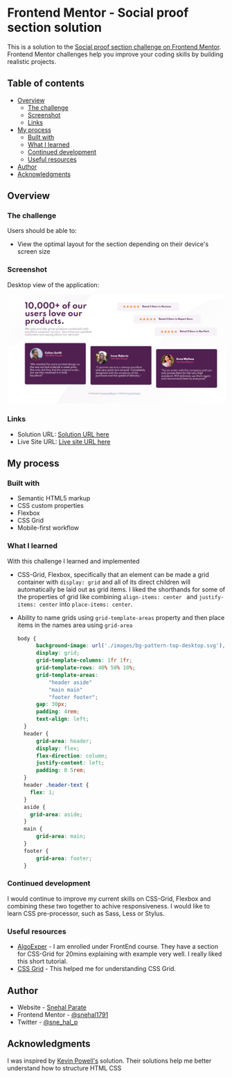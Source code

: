 # Frontend Mentor - Social proof section solution

This is a solution to the [Social proof section challenge on Frontend Mentor](https://www.frontendmentor.io/challenges/social-proof-section-6e0qTv_bA). Frontend Mentor challenges help you improve your coding skills by building realistic projects. 

## Table of contents

- [Overview](#overview)
  - [The challenge](#the-challenge)
  - [Screenshot](#screenshot)
  - [Links](#links)
- [My process](#my-process)
  - [Built with](#built-with)
  - [What I learned](#what-i-learned)
  - [Continued development](#continued-development)
  - [Useful resources](#useful-resources)
- [Author](#author)
- [Acknowledgments](#acknowledgments)

## Overview

### The challenge

Users should be able to:

- View the optimal layout for the section depending on their device's screen size

### Screenshot

Desktop view of the application:

![Deskstop](./images/desktopLive.png)


### Links

- Solution URL: [Solution URL here](https://github.com/snehal1791/social-proof-section-master)
- Live Site URL: [Live site URL here](https://snehal1791.github.io/social-proof-section-master/)

## My process

### Built with

- Semantic HTML5 markup
- CSS custom properties
- Flexbox
- CSS Grid
- Mobile-first workflow

### What I learned

With this challenge I learned and implemented 
- CSS-Grid, Flexbox, specifically that an element can be made a grid container with `display: grid` and all of its direct children will automatically be laid out as grid items. I liked the shorthands for some of the properties of grid like combining `align-items: center ` and `justify-items: center` into `place-items: center`.
- Ability to name grids using `grid-template-areas` property and then place items in the names area using `grid-area`

  ```css
  body {
        background-image: url('./images/bg-pattern-top-desktop.svg'), url('./images/bg-pattern-bottom-desktop.svg');
        display: grid;
        grid-template-columns: 1fr 1fr;
        grid-template-rows: 40% 50% 10%;
        grid-template-areas:
            "header aside"
            "main main"
            "footer footer";
        gap: 30px;
        padding: 4rem;
        text-align: left;
    }
    header {
        grid-area: header;
        display: flex;
        flex-direction: column;
        justify-content: left;
        padding: 0 5rem;
    }
    header .header-text {
      flex: 1;
    }
    aside {
      grid-area: aside;
    }
    main {
        grid-area: main;
    }
    footer {
        grid-area: footer;
    }
  ```

### Continued development

I would continue to improve my current skills on CSS-Grid, Flexbox and combining these two together to achive responsiveness. I would like to learn CSS pre-processor, such as Sass, Less or Stylus.

### Useful resources

- [AlgoExper](https://www.algoexpert.io/frontend/css-crash-course/css-grid) - I am enrolled under FrontEnd course. They have a section for CSS-Grid for 20mins explaining with example very well. I really liked this short tutorial.
- [CSS Grid](https://css-tricks.com/snippets/css/complete-guide-grid/) - This helped me for understanding CSS Grid.


## Author

- Website - [Snehal Parate](https://snehal1791.github.io/portfolio/)
- Frontend Mentor - [@snehal1791](https://www.frontendmentor.io/profile/snehal1791)
- Twitter - [@sne_hal_p](https://twitter.com/sne_hal_p)


## Acknowledgments

I was inspired by [Kevin Powell's](https://www.youtube.com/watch?v=K27WULzr2P8&ab_channel=KevinPowell) solution.
Their solutions help me better understand how to structure HTML CSS
